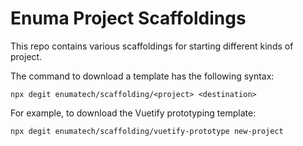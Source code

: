 # Enuma Project Scaffoldings

This repo contains various scaffoldings for starting different kinds of
project.

The command to download a template has the following syntax:

    npx degit enumatech/scaffolding/<project> <destination>

For example, to download the Vuetify prototyping template:

    npx degit enumatech/scaffolding/vuetify-prototype new-project
